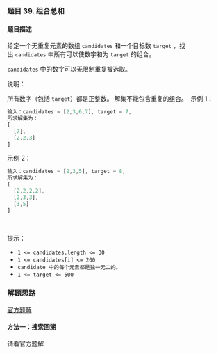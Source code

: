 ### 题目 39. 组合总和
#### 题目描述
给定一个无重复元素的数组 `candidates` 和一个目标数 `target` ，找出 `candidates` 中所有可以使数字和为 `target` 的组合。

`candidates` 中的数字可以无限制重复被选取。

说明：

所有数字（包括 `target`）都是正整数。
解集不能包含重复的组合。 
示例 1：

```js
输入：candidates = [2,3,6,7], target = 7,
所求解集为：
[
  [7],
  [2,2,3]
]
```
示例 2：

```js
输入：candidates = [2,3,5], target = 8,
所求解集为：
[
  [2,2,2,2],
  [2,3,3],
  [3,5]
]
```
 

提示：

- `1 <= candidates.length <= 30`
- `1 <= candidates[i] <= 200`
- `candidate 中的每个元素都是独一无二的。`
- `1 <= target <= 500`

### 解题思路
[官方题解](https://leetcode-cn.com/problems/combination-sum/solution/zu-he-zong-he-by-leetcode-solution/)
#### 方法一：搜索回溯
请看官方题解